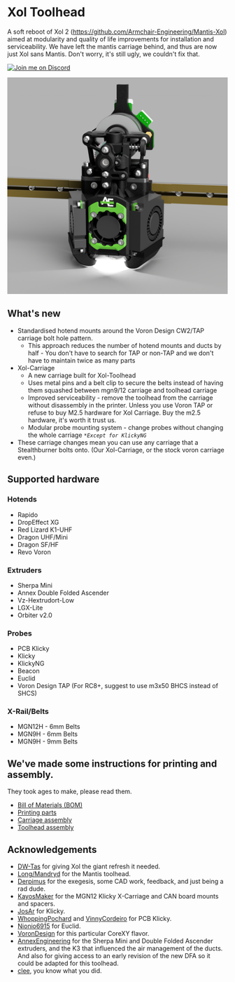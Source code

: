# Xol Toolhead
A soft reboot of Xol 2 (<https://github.com/Armchair-Engineering/Mantis-Xol>) aimed at modularity and quality of life improvements for installation and serviceability. We have left the mantis carriage behind, and thus are now just Xol sans Mantis. Don't worry, it's still ugly, we couldn't fix that.

[![Join me on Discord](https://discord.com/api/guilds/1029426383614648421/widget.png?style=banner2)](https://discord.gg/armchairengineeringsux)

<img src='images/full_assembly.png' width=600 />

## What's new
* Standardised hotend mounts around the Voron Design CW2/TAP carriage bolt hole pattern.
  * This approach reduces the number of hotend mounts and ducts by half - You don't have to search for TAP or non-TAP and we don't have to maintain twice as many parts
* Xol-Carriage
  * A new carriage built for Xol-Toolhead
  * Uses metal pins and a belt clip to secure the belts instead of having them squashed between mgn9/12 carriage and toolhead carriage
  * Improved serviceability - remove the toolhead from the carriage without disassembly in the printer. Unless you use Voron TAP or refuse to buy M2.5 hardware for Xol Carriage. Buy the m2.5 hardware, it's worth it trust us.
  * Modular probe mounting system - change probes without changing the whole carriage _`*Except for KlickyNG`_
* These carriage changes mean you can use any carriage that a Stealthburner bolts onto. (Our Xol-Carriage, or the stock voron carriage even.)

## Supported hardware
### Hotends
* Rapido
* DropEffect XG
* Red Lizard K1-UHF
* Dragon UHF/Mini
* Dragon SF/HF
* Revo Voron

### Extruders
* Sherpa Mini
* Annex Double Folded Ascender
* Vz-Hextrudort-Low
* LGX-Lite
* Orbiter v2.0

### Probes
* PCB Klicky
* Klicky
* KlickyNG
* Beacon
* Euclid
* Voron Design TAP (For RC8+, suggest to use m3x50 BHCS instead of SHCS)

### X-Rail/Belts
* MGN12H - 6mm Belts
* MGN9H - 6mm Belts
* MGN9H - 9mm Belts

## We've made some instructions for printing and assembly.
They took ages to make, please read them.
* [Bill of Materials (BOM)](BOM.md)
* [Printing parts](printing.md)
* [Carriage assembly](xol_carriage_assembly.md)
* [Toolhead assembly](toolhead_assembly.md)


## Acknowledgements
* [DW-Tas](https://github.com/DW-Tas) for giving Xol the giant refresh it needed.
* [Long/Mandryd](https://github.com/mandryd/VoronUsers/tree/master/printer_mods/Long/Mantis_Dual_5015) for the Mantis toolhead.
* [Derpimus](https://github.com/lraithel15133) for the exegesis, some CAD work, feedback, and just being a rad dude.
* [KayosMaker](https://github.com/KayosMaker) for the MGN12 Klicky X-Carriage and CAN board mounts and spacers.
* [JosAr](https://github.com/jlas1/Klicky-Probe) for Klicky.
* [WhoppingPochard](https://github.com/tanaes) and [VinnyCordeiro](https://github.com/VinnyCordeiro/) for PCB Klicky.
* [Nionio6915](https://github.com/nionio6915/Euclid_Probe) for Euclid.
* [VoronDesign](https://github.com/VoronDesign) for this particular CoreXY flavor.
* [AnnexEngineering](https://github.com/Annex-Engineering) for the Sherpa Mini and Double Folded Ascender extruders, and the K3 that influenced the air management of the ducts. And also for giving access to an early revision of the new DFA so it could be adapted for this toolhead.
* [clee](https://github.com/clee), you know what you did.
